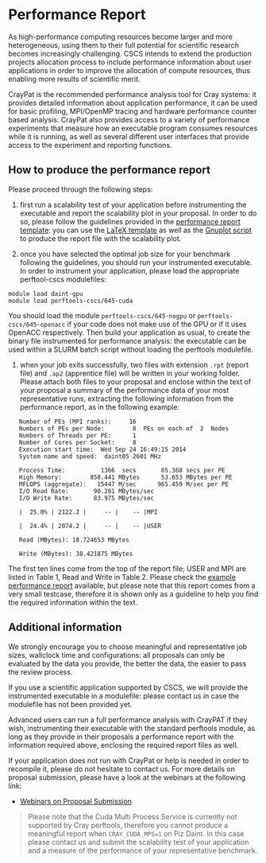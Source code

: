 # Performance Report

As high-performance computing resources become larger and more heterogeneous, using them to their full potential for scientific research becomes increasingly challenging. CSCS intends to extend the production projects allocation process to include performance information about user applications in order to improve the allocation of compute resources, thus enabling more results of scientific merit. 

CrayPat is the recommended performance analysis tool for Cray systems: it provides detailed information about application performance, it can be used for basic profiling, MPI/OpenMP tracing and hardware performance counter based analysis. CrayPat also provides access to a variety of performance experiments that measure how an executable program consumes resources while it is running, as well as several different user interfaces that provide access to the experiment and reporting functions.

## How to produce the performance report

Please proceed through the following steps:
1. first run a scalability test of your application before instrumenting the executable and report the scalability plot in your proposal. In order to do so, please follow the guidelines provided in the [performance report template](performance_report_template.pdf): you can use the [LaTeX template](performance_report_template.tex) as well as the [Gnuplot script](scalability.gp) to produce the report file with the scalability plot.

1. once you have selected the optimal job size for your benchmark following the guidelines, you should run your instrumented executable. In order to instrument your application, please load the appropriate perftool-cscs modulefiles:
 ```
 module load daint-gpu
module load perftools-cscs/645-cuda
 ```
 You should load the module `perftools-cscs/645-nogpu` or `perftools-cscs/645-openacc` if your code does not make use of the GPU or if it uses OpenACC respectively. Then build your application as usual, to create the binary file instrumented for performance analysis: the executable can be used within a SLURM batch script without loading the perftools modulefile.

1. when your job exits successfully, two files with extension `.rpt` (report file) and `.ap2` (apprentice file) will be written in your working folder. Please attach both files to your proposal and enclose within the text of your proposal a summary of the performance data of your most representative runs, extracting the following information from the performance report, as in the following example:
 ```
    Number of PEs (MPI ranks):     16
    Numbers of PEs per Node:        8  PEs on each of  2  Nodes
    Numbers of Threads per PE:      1
    Number of Cores per Socket:     8
    Execution start time:  Wed Sep 24 16:49:15 2014
    System name and speed:  daint05 2601 MHz

    Process Time:          1366  secs       85.368 secs per PE
    High Memory:        858.441 MBytes      53.653 MBytes per PE
    MFLOPS (aggregate):   15447 M/sec      965.459 M/sec per PE
    I/O Read Rate:       90.281 MBytes/sec        
    I/O Write Rate:      83.975 MBytes/sec

    |  25.0% | 2122.2 |     -- |    -- |MPI

    |  24.4% | 2074.2 |     -- |    -- |USER

    Read (MBytes): 18.724653 MBytes

    Write (MBytes): 38.421875 MBytes
 ```

 The first ten lines come from the top of the report file; USER and MPI are listed in Table 1, Read and Write in Table 2. Please check the [example performance report](example_performance_report) available, but please note that this report comes from a very small testcase, therefore it is shown only as a guideline to help you find the required information within the text.

## Additional information

We strongly encourage you to choose meaningful and representative job sizes, wallclock time and configurations: all proposals can only be evaluated by the data you provide, the better the data, the easier to pass the review process.

If you use a scientific application supported by CSCS, we will provide the instrumented executable in a modulefile: please contact us in case the modulefile has not been provided yet.

Advanced users can run a full performance analysis with CrayPAT if they wish, instrumenting their executable with the standard perftools module, as long as they provide in their proposals a performance report with the information required above, enclosing the required report files as well.

If your application does not run with CrayPat or help is needed in order to recompile it, please do not hesitate to contact us. For more details on proposal submission, please have a look at the webinars at the following link:
  * [Webinars on Proposal Submission](https://www.youtube.com/playlist?list=PL1tk5lGm7zvRnZJZQkVyC9wx-_1eiEJ5v)

> Please note that the Cuda Multi Process Service is currently not supported by Cray perftools, therefore you cannot produce a meaningful report when `CRAY_CUDA_MPS=1` on Piz Daint. In this case please contact us and submit the scalability test of your application and a measure of the performance of your representative benchmark.

